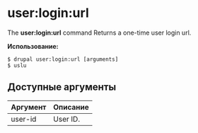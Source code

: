 # user:login:url
The **user:login:url** command Returns a one-time user login url.

**Использование:**
```
$ drupal user:login:url [arguments] 
$ uslu  
```

## Доступные аргументы
Аргумент | Описание
---------|-------------
user-id | User ID.
